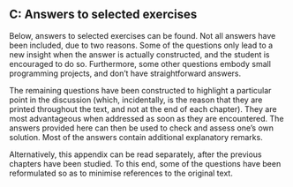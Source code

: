 ## C: Answers to selected exercises ##

Below, answers to selected exercises can be found. Not all answers have been included, due to two reasons. Some of the questions only lead to a new insight when the answer is actually constructed, and the student is encouraged to do so. Furthermore, some other questions embody small programming projects, and don&rsquo;t have straightforward answers.

The remaining questions have been constructed to highlight a particular point in the discussion (which, incidentally, is the reason that they are printed throughout the text, and not at the end of each chapter). They are most advantageous when addressed as soon as they are encountered. The answers provided here can then be used to check and assess one&rsquo;s own solution. Most of the answers contain additional explanatory remarks.

Alternatively, this appendix can be read separately, after the previous chapters have been studied. To this end, some of the questions have been reformulated so as to minimise references to the original text.
